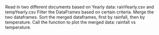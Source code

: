 Read in two different documents based on Yearly data: rainYearly.csv and tempYearly.csv
Filter the DataFrames based on certain criteria.
Merge the two dataframes.
Sort the merged dataframes, first by rainfall, then by temperature.
Call the function to plot the merged data: rainfall vs temperature.
